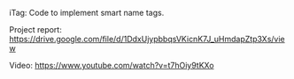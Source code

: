 iTag: Code to implement smart name tags.

Project report: https://drive.google.com/file/d/1DdxUjypbbqsVKicnK7J_uHmdapZtp3Xs/view

Video: https://www.youtube.com/watch?v=t7hOiy9tKXo
